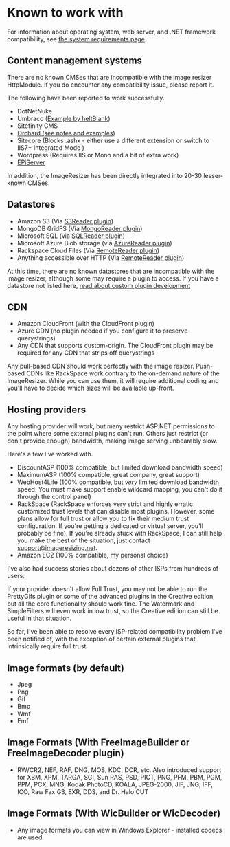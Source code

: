 # Known to work with

For information about operating system, web server, and .NET framework compatibility, see [the system requirements page](/docs/requirements).

## Content management systems

There are no known CMSes that are incompatible with the image resizer HttpModule. If you do encounter any compatibility issue, please report it.

The following have been reported to work successfully.

* DotNetNuke
* Umbraco ([Example by heltBlank](http://heltblank.wordpress.com/2012/02/13/imageresizing-net-and-umbraco-5-jupiter/))
* Sitefinity CMS
* [Orchard (see notes and examples)](/docs/workswith/orchard)
* Sitecore (Blocks .ashx - either use a different extension or switch to IIS7+ Integrated Mode )
* Wordpress (Requires IIS or Mono and a bit of extra work)
* [EPiServer](http://www.frederikvig.com/2013/01/add-powerful-image-resizing-cropping-and-manipulation-support-to-your-episerver-website/)

In addition, the ImageResizer has been directly integrated into 20-30 lesser-known CMSes.

## Datastores

* Amazon S3 (Via [S3Reader plugin](/plugins/s3reader))
* MongoDB GridFS (Via [MongoReader plugin](/plugins/mongoreader))
* Microsoft SQL (via [SQLReader plugin](/plugins/sqlreader))
* Microsoft Azure Blob storage (via [AzureReader plugin](/plugins/azurereader))
* Rackspace Cloud Files (Via [RemoteReader plugin](/plugins/remotereader))
* Anything accessible over HTTP  (Via  [RemoteReader plugin](/plugins/remotereader))

At this time, there are no known datastores that are incompatible with the image resizer, although some may require a plugin to access. If you have a datastore not listed here, [read about custom plugin development](/plugins/custom)


## CDN

* Amazon CloudFront (with the CloudFront plugin)
* Azure CDN (no plugin needed if you configure it to preserve querystrings)
* Any CDN that supports custom-origin. The CloudFront plugin may be required for any CDN that strips off querystrings

Any pull-based CDN should work perfectly with the image resizer. Push-based CDNs like RackSpace work contrary to the on-demand nature of the ImageResizer. While you can use them, it will require additional coding and you'll have to decide which sizes will be available up-front.

## Hosting providers

Any hosting provider will work, but many restrict ASP.NET permissions to the point where some external plugins can't run. Others just restrict (or don't provide enough) bandwidth, making image serving unbearably slow. 

Here's a few I've worked with.

* DiscountASP (100% compatible, but limited download bandwidth speed)
* MaximumASP (100% compatible, great company, great support)
* WebHost4Life (100% compatible,  but *very* limited download bandwidth speed. You must make support enable wildcard mapping, you can't do it through the control panel)
* RackSpace (RackSpace enforces very strict and highly erratic customized trust levels that can disable most plugins. However, some plans allow for full trust or allow you to fix their medium trust configuration. If you're getting a dedicated or virtual server, you'll probably be fine). If you're already stuck with RackSpace, I can still help you make the best of the situation, just contact support@imageresizing.net.
* Amazon EC2 (100% compatible, my personal choice)

I've also had success stories about dozens of other ISPs from hundreds of users. 

If your provider doesn't allow Full Trust, you may not be able to run the PrettyGifs plugin or some of the advanced plugins in the Creative edition, but all the core functionality should work fine. The Watermark and SimpleFilters will even work in low trust, so the Creative edition can still be useful in that situation.

So far, I've been able to resolve every ISP-related compatibility problem I've been notified of, with the exception of certain external plugins that intrinsically require full trust.


## Image formats (by default)

* Jpeg
* Png
* Gif
* Bmp
* Wmf
* Emf

## Image Formats (With FreeImageBuilder or FreeImageDecoder plugin)

* RW/CR2, NEF, RAF, DNG, MOS, KDC, DCR, etc. Also introduced support for XBM, XPM, TARGA, SGI, Sun RAS, PSD, PICT, PNG, PFM, PBM, PGM, PPM, PCX, MNG, Kodak PhotoCD, KOALA, JPEG-2000, JIF, JNG, IFF, ICO, Raw Fax G3, EXR, DDS, and Dr. Halo CUT

## Image Formats (With WicBuilder or WicDecoder)

* Any image formats you can view in Windows Explorer - installed codecs are used.


